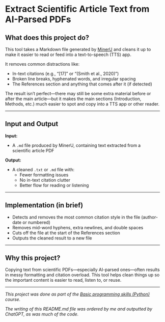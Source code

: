 # Extract Scientific Article Text from AI-Parsed PDFs

## What does this project do?

This tool takes a Markdown file generated by [MinerU](https://mineru.net/OpenSourceTools/Extractor) and cleans it up to make it easier to read or feed into a text-to-speech (TTS) app.

It removes common distractions like:
- In-text citations (e.g., “[17]” or “(Smith et al., 2020)”)
- Broken line breaks, hyphenated words, and irregular spacing
- The References section and anything that comes after it (if detected)

The result isn’t perfect—there may still be some extra material before or after the main article—but it makes the main sections (Introduction, Methods, etc.) much easier to spot and copy into a TTS app or other reader.

---

## Input and Output

**Input:**  
- A `.md` file produced by MinerU, containing text extracted from a scientific article PDF

**Output:**  
- A cleaned `.txt` or `.md` file with:
  - Fewer formatting issues
  - No in-text citation clutter
  - Better flow for reading or listening

---

## Implementation (in brief)

- Detects and removes the most common citation style in the file (author-date or numbered)
- Removes mid-word hyphens, extra newlines, and double spaces
- Cuts off the file at the start of the References section
- Outputs the cleaned result to a new file

---

## Why this project?

Copying text from scientific PDFs—especially AI-parsed ones—often results in messy formatting and citation overload. This tool helps clean things up so the important content is easier to read, listen to, or reuse.

---

_This project was done as part of the [Basic programming skills (Python)](https://github.com/Code-Maven/wis-python-course-2025-03) course._

_The writing of this README.md file was ordered by me and outputted by ChatGPT, as was much of the code._
